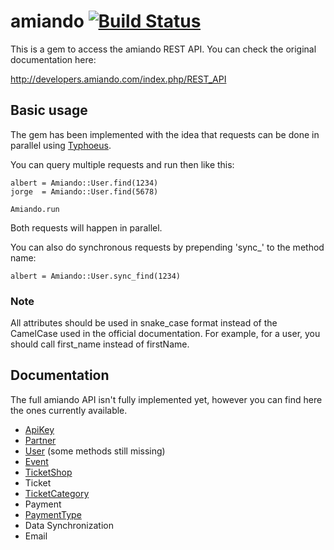 # amiando [![Build Status](https://secure.travis-ci.org/xing/amiando.png)](http://travis-ci.org/xing/amiando)

This is a gem to access the amiando REST API. You can check the original
documentation here:

http://developers.amiando.com/index.php/REST_API

## Basic usage

The gem has been implemented with the idea that requests can be done in
parallel using [Typhoeus](https://github.com/dbalatero/typhoeus).

You can query multiple requests and run then like this:

    albert = Amiando::User.find(1234)
    jorge  = Amiando::User.find(5678)

    Amiando.run

Both requests will happen in parallel.

You can also do synchronous requests by prepending 'sync_' to the method name:

    albert = Amiando::User.sync_find(1234)

### Note

All attributes should be used in snake_case format instead of the CamelCase
used in the official documentation. For example, for a user, you should call
first_name instead of firstName.

## Documentation

The full amiando API isn't fully implemented yet, however you can find here the
ones currently available.

* [ApiKey](http://rdoc.info/github/xing/amiando/master/Amiando/ApiKey)
* [Partner](http://rdoc.info/github/xing/amiando/master/Amiando/Partner)
* [User](http://rdoc.info/github/xing/amiando/master/Amiando/User) (some methods
  still missing)
* [Event](http://rdoc.info/github/xing/amiando/master/Amiando/Event)
* [TicketShop](http://rdoc.info/github/xing/amiando/master/Amiando/TicketShop)
* Ticket
* [TicketCategory](http://rdoc.info/github/xing/amiando/master/Amiando/TicketCategory)
* Payment
* [PaymentType](http://rdoc.info/github/xing/amiando/master/Amiando/PaymentType)
* Data Synchronization
* Email
